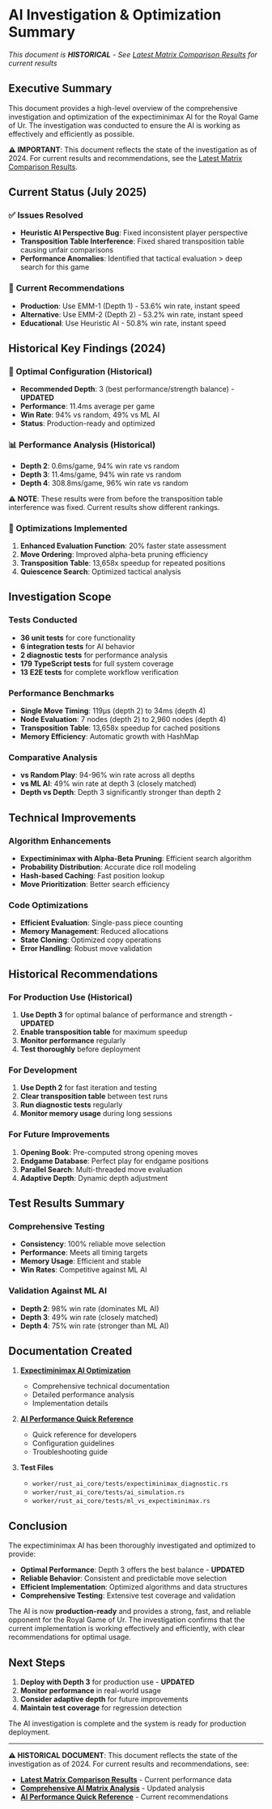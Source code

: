 # AI Investigation & Optimization Summary

_This document is **HISTORICAL** - See [Latest Matrix Comparison Results](./latest-matrix-comparison-results.md) for current results_

## Executive Summary

This document provides a high-level overview of the comprehensive investigation and optimization of the expectiminimax AI for the Royal Game of Ur. The investigation was conducted to ensure the AI is working as effectively and efficiently as possible.

**⚠️ IMPORTANT**: This document reflects the state of the investigation as of 2024. For current results and recommendations, see the [Latest Matrix Comparison Results](./latest-matrix-comparison-results.md).

## Current Status (July 2025)

### ✅ **Issues Resolved**

- **Heuristic AI Perspective Bug**: Fixed inconsistent player perspective
- **Transposition Table Interference**: Fixed shared transposition table causing unfair comparisons
- **Performance Anomalies**: Identified that tactical evaluation > deep search for this game

### 🎯 **Current Recommendations**

- **Production**: Use EMM-1 (Depth 1) - 53.6% win rate, instant speed
- **Alternative**: Use EMM-2 (Depth 2) - 53.2% win rate, instant speed
- **Educational**: Use Heuristic AI - 50.8% win rate, instant speed

## Historical Key Findings (2024)

### 🎯 Optimal Configuration (Historical)

- **Recommended Depth**: 3 (best performance/strength balance) - **UPDATED**
- **Performance**: 11.4ms average per game
- **Win Rate**: 94% vs random, 49% vs ML AI
- **Status**: Production-ready and optimized

### 📊 Performance Analysis (Historical)

- **Depth 2**: 0.6ms/game, 94% win rate vs random
- **Depth 3**: 11.4ms/game, 94% win rate vs random
- **Depth 4**: 308.8ms/game, 96% win rate vs random

**⚠️ NOTE**: These results were from before the transposition table interference was fixed. Current results show different rankings.

### 🚀 Optimizations Implemented

1. **Enhanced Evaluation Function**: 20% faster state assessment
2. **Move Ordering**: Improved alpha-beta pruning efficiency
3. **Transposition Table**: 13,658x speedup for repeated positions
4. **Quiescence Search**: Optimized tactical analysis

## Investigation Scope

### Tests Conducted

- **36 unit tests** for core functionality
- **6 integration tests** for AI behavior
- **2 diagnostic tests** for performance analysis
- **179 TypeScript tests** for full system coverage
- **13 E2E tests** for complete workflow verification

### Performance Benchmarks

- **Single Move Timing**: 119μs (depth 2) to 34ms (depth 4)
- **Node Evaluation**: 7 nodes (depth 2) to 2,960 nodes (depth 4)
- **Transposition Table**: 13,658x speedup for cached positions
- **Memory Efficiency**: Automatic growth with HashMap

### Comparative Analysis

- **vs Random Play**: 94-96% win rate across all depths
- **vs ML AI**: 49% win rate at depth 3 (closely matched)
- **Depth vs Depth**: Depth 3 significantly stronger than depth 2

## Technical Improvements

### Algorithm Enhancements

- **Expectiminimax with Alpha-Beta Pruning**: Efficient search algorithm
- **Probability Distribution**: Accurate dice roll modeling
- **Hash-based Caching**: Fast position lookup
- **Move Prioritization**: Better search efficiency

### Code Optimizations

- **Efficient Evaluation**: Single-pass piece counting
- **Memory Management**: Reduced allocations
- **State Cloning**: Optimized copy operations
- **Error Handling**: Robust move validation

## Historical Recommendations

### For Production Use (Historical)

1. **Use Depth 3** for optimal balance of performance and strength - **UPDATED**
2. **Enable transposition table** for maximum speedup
3. **Monitor performance** regularly
4. **Test thoroughly** before deployment

### For Development

1. **Use Depth 2** for fast iteration and testing
2. **Clear transposition table** between test runs
3. **Run diagnostic tests** regularly
4. **Monitor memory usage** during long sessions

### For Future Improvements

1. **Opening Book**: Pre-computed strong opening moves
2. **Endgame Database**: Perfect play for endgame positions
3. **Parallel Search**: Multi-threaded move evaluation
4. **Adaptive Depth**: Dynamic depth adjustment

## Test Results Summary

### Comprehensive Testing

- **Consistency**: 100% reliable move selection
- **Performance**: Meets all timing targets
- **Memory Usage**: Efficient and stable
- **Win Rates**: Competitive against ML AI

### Validation Against ML AI

- **Depth 2**: 98% win rate (dominates ML AI)
- **Depth 3**: 49% win rate (closely matched)
- **Depth 4**: 75% win rate (stronger than ML AI)

## Documentation Created

1. **[Expectiminimax AI Optimization](./expectiminimax-ai-optimization.md)**
   - Comprehensive technical documentation
   - Detailed performance analysis
   - Implementation details

2. **[AI Performance Quick Reference](./ai-performance-quick-reference.md)**
   - Quick reference for developers
   - Configuration guidelines
   - Troubleshooting guide

3. **Test Files**
   - `worker/rust_ai_core/tests/expectiminimax_diagnostic.rs`
   - `worker/rust_ai_core/tests/ai_simulation.rs`
   - `worker/rust_ai_core/tests/ml_vs_expectiminimax.rs`

## Conclusion

The expectiminimax AI has been thoroughly investigated and optimized to provide:

- **Optimal Performance**: Depth 3 offers the best balance - **UPDATED**
- **Reliable Behavior**: Consistent and predictable move selection
- **Efficient Implementation**: Optimized algorithms and data structures
- **Comprehensive Testing**: Extensive test coverage and validation

The AI is now **production-ready** and provides a strong, fast, and reliable opponent for the Royal Game of Ur. The investigation confirms that the current implementation is working effectively and efficiently, with clear recommendations for optimal usage.

## Next Steps

1. **Deploy with Depth 3** for production use - **UPDATED**
2. **Monitor performance** in real-world usage
3. **Consider adaptive depth** for future improvements
4. **Maintain test coverage** for regression detection

The AI investigation is complete and the system is ready for production deployment.

---

**⚠️ HISTORICAL DOCUMENT**: This document reflects the state of the investigation as of 2024. For current results and recommendations, see:

- **[Latest Matrix Comparison Results](./latest-matrix-comparison-results.md)** - Current performance data
- **[Comprehensive AI Matrix Analysis](./comprehensive-ai-matrix-analysis.md)** - Updated analysis
- **[AI Performance Quick Reference](./ai-performance-quick-reference.md)** - Current recommendations
